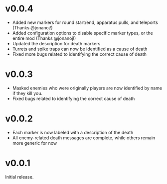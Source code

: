 # v0.0.4

- Added new markers for round start/end, apparatus pulls, and teleports (Thanks @jonanoj!)
- Added configuration options to disable specific marker types, or the entire mod (Thanks @jonanoj!)
- Updated the description for death markers
- Turrets and spike traps can now be identified as a cause of death
- Fixed more bugs related to identifying the correct cause of death

# v0.0.3

- Masked enemies who were originally players are now identified by name if they kill you.
- Fixed bugs related to identifying the correct cause of death

# v0.0.2

- Each marker is now labeled with a description of the death
- All enemy-related death messages are complete, while others remain more generic for now

# v0.0.1

Initial release.
